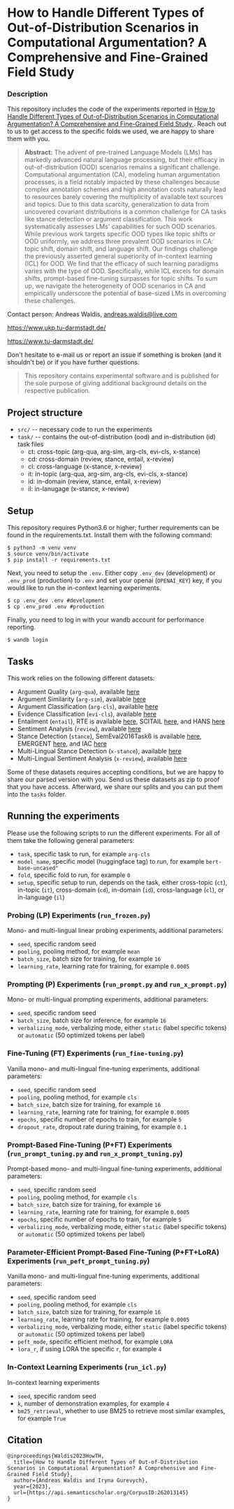 # How to Handle Different Types of Out-of-Distribution Scenarios in Computational Argumentation? A Comprehensive and Fine-Grained Field Study

### Description
This repository includes the code of the experiments reported in [How to Handle Different Types of Out-of-Distribution Scenarios in Computational Argumentation? A Comprehensive and Fine-Grained Field Study
](https://arxiv.org/abs/2309.08316).
Reach out to us to get access to the specific folds we used, we are happy to share them with you.



> **Abstract:** The advent of pre-trained Language Models (LMs) has markedly advanced natural language processing, but their efficacy in out-of-distribution (OOD) scenarios remains a significant challenge. Computational argumentation (CA), modeling human argumentation processes, is a field notably impacted by these challenges because complex annotation schemes and high annotation costs naturally lead to resources barely covering the multiplicity of available text sources and topics. Due to this data scarcity, generalization to data from uncovered covariant distributions is a common challenge for CA tasks like stance detection or argument classification. This work systematically assesses LMs' capabilities for such OOD scenarios. While previous work targets specific OOD types like topic shifts or OOD uniformly, we address three prevalent OOD scenarios in CA: topic shift, domain shift, and language shift. Our findings challenge the previously asserted general superiority of in-context learning (ICL) for OOD. We find that the efficacy of such learning paradigms varies with the type of OOD. Specifically, while ICL excels for domain shifts, prompt-based fine-tuning surpasses for topic shifts. To sum up, we navigate the heterogeneity of OOD scenarios in CA and empirically underscore the potential of base-sized LMs in overcoming these challenges.

Contact person: Andreas Waldis, andreas.waldis@live.com

https://www.ukp.tu-darmstadt.de/

https://www.tu-darmstadt.de/


Don't hesitate to e-mail us or report an issue if something is broken (and it shouldn't be) or if you have further questions.

> This repository contains experimental software and is published for the sole purpose of giving additional background details on the respective publication.


## Project structure

* `src/` -- necessary code to run the experiments
* `task/` -- contains the out-of-distribution (ood) and in-distribution (id) task files
  * ct: cross-topic (arg-qua, arg-sim, arg-cls, evi-cls, x-stance)
  * cd: cross-domain (review, stance, entail, x-review)
  * cl: cross-language (x-stance, x-review)
  * it: in-topic (arg-qua, arg-sim, arg-cls, evi-cls, x-stance)
  * id: in-domain (review, stance, entail, x-review)
  * il: in-lanugage (x-stance, x-review)

## Setup

This repository requires Python3.6 or higher; further requirements can be found in the requirements.txt. 
Install them with the following command:

```
$ python3 -m venv venv
$ source venv/bin/activate
$ pip install -r requirements.txt
```

Next, you need to setup the `.env`.
Either copy `.env_dev` (development) or `.env_prod` (production) to `.env` and set your openai (`OPENAI_KEY`) key, if you would like to run the in-context learning experiments. 

```
$ cp .env_dev .env #development
$ cp .env_prod .env #production
```

Finally, you need to log in with your wandb account for performance reporting. 

```
$ wandb login
```

## Tasks

This work relies on the following different datasets:
*  Argument Quality (`arg-qua`), available [here](https://research.ibm.com/haifa/dept/vst/debating_data.shtml)
*  Argument Similarity (`arg-sim`), available [here](https://huggingface.co/datasets/UKPLab/UKP_ASPECT)
*  Argument Classification (`arg-cls`), available [here](https://tudatalib.ulb.tu-darmstadt.de/handle/tudatalib/2345)
*  Evidence Classification (`evi-cls`), available [here](https://research.ibm.com/haifa/dept/vst/debating_data.shtml)
*  Entailment (`entail`), RTE is available [here](https://huggingface.co/datasets/nyu-mll/glue), SCITAIL [here](https://huggingface.co/datasets/allenai/scitail), and HANS [here](https://huggingface.co/datasets/jhu-cogsci/hans)
*  Sentiment Analysis (`review`), available [here](https://www.cs.jhu.edu/~mdredze/datasets/sentiment/index2.html)
*  Stance Detection (`stance`), SemEval2016Task6 is available [here](http://alt.qcri.org/semeval2016/task6/), EMERGENT [here](https://github.com/willferreira/mscproject), and IAC [here](https://nlds.soe.ucsc.edu/iac)
*  Multi-Lingual Stance Detection (`x-stance`), available [here](https://huggingface.co/datasets/ZurichNLP/x_stance)
*  Multi-Lingual Sentiment Analysis (`x-review`), available [here](https://zenodo.org/record/3251672/files/cls-acl10-unprocessed.tar.gz)

Some of these datasets requires accepting conditions, but we are happy to share our parsed version with you. 
Send us these datasets as zip to proof that you have access.
Afterward, we share our splits and you can put them into the `tasks` folder. 

## Running the experiments

Please use the following scripts to run the different experiments.
For all of them take the following general parameters:
* `task`, specific task to run, for example `arg-cls`
* `model_name`, specific model (huggingface tag) to run, for example `bert-base-uncased"`
* `fold`, specific fold to run, for example `0`
* `setup`, specific setup to run, depends on the task, either cross-topic (`ct`), in-topic (`it`), cross-domain (`cd`), in-domain (`id`), cross-language (`cl`), or in-language (`il`)


### Probing (LP) Experiments (`run_frozen.py`)
Mono- and multi-lingual linear probing experiments, additional parameters:

* `seed`, specific random seed
* `pooling`, pooling method, for example `mean`
* `batch_size`, batch size for training, for example `16`
* `learning_rate`, learning rate for training, for example `0.0005`


### Prompting (P) Experiments (`run_prompt.py` and `run_x_prompt.py`)
Mono- or multi-lingual prompting experiments, additional parameters:

* `seed`, specific random seed
* `batch_size`, batch size for inference, for example `16`
* `verbalizing_mode`, verbalizing mode, either `static` (label specific tokens) or `automatic` (50 optimized tokens per label)


### Fine-Tuning (FT) Experiments (`run_fine-tuning.py`)
Vanilla mono- and multi-lingual fine-tuning experiments, additional parameters:

* `seed`, specific random seed
* `pooling`, pooling method, for example `cls`
* `batch_size`, batch size for training, for example `16`
* `learning_rate`, learning rate for training, for example `0.0005`
* `epochs`, specific number of epochs to train, for example `5`
* `dropout_rate`, dropout rate during training, for example `0.1`

### Prompt-Based Fine-Tuning (P+FT) Experiments (`run_prompt_tuning.py` and `run_x_prompt_tuning.py`)
Prompt-based mono- and multi-lingual fine-tuning experiments, additional parameters:
* `seed`, specific random seed
* `pooling`, pooling method, for example `cls`
* `batch_size`, batch size for training, for example `16`
* `learning_rate`, learning rate for training, for example `0.0005`
* `epochs`, specific number of epochs to train, for example `5`
* `verbalizing_mode`, verbalizing mode, either `static` (label specific tokens) or `automatic` (50 optimized tokens per label)


### Parameter-Efficient Prompt-Based Fine-Tuning (P+FT+LoRA) Experiments (`run_peft_prompt_tuning.py`)
Vanilla mono- and multi-lingual fine-tuning experiments, additional parameters:

* `seed`, specific random seed
* `pooling`, pooling method, for example `cls`
* `batch_size`, batch size for training, for example `16`
* `learning_rate`, learning rate for training, for example `0.0005`
* `verbalizing_mode`, verbalizing mode, either `static` (label specific tokens) or `automatic` (50 optimized tokens per label)
* `peft_mode`, specific efficient method, for example `LORA`
* `lora_r`, if using LORA the specific `r`, for example `4`

### In-Context Learning Experiments (`run_icl.py`)
In-context learning experiments

* `seed`, specific random seed
* `k`, number of demonstration examples, for example `4`
* `bm25_retrieval`, whether to use BM25 to retrieve most similar examples, for example `True`


## Citation

```
@inproceedings{Waldis2023HowTH,
  title={How to Handle Different Types of Out-of-Distribution Scenarios in Computational Argumentation? A Comprehensive and Fine-Grained Field Study},
  author={Andreas Waldis and Iryna Gurevych},
  year={2023},
  url={https://api.semanticscholar.org/CorpusID:262013145}
}
```
